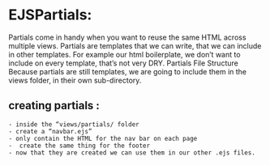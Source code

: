 # EJSPartials:
Partials come in handy when you want to reuse the same HTML across multiple views.
Partials are templates that we can write, that we can include in other templates. For example our html boilerplate, we don’t want to include on every template, that’s not very DRY.
Partials File Structure Because partials are still templates, we are going to include them in the views folder, in their own sub-directory.
## creating partials :
    - inside the “views/partials/ folder
    - create a “navbar.ejs”
    - only contain the HTML for the nav bar on each page
    -  create the same thing for the footer
    - now that they are created we can use them in our other .ejs files.


